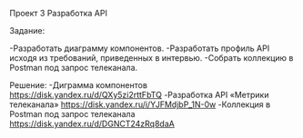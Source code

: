 Проект 3
Разработка API

Задание:

-Разработать диаграмму компонентов.
-Разработать профиль API исходя из требований, приведенных в интервью. 
-Собрать коллекцию в Postman под запрос телеканала.

Решение:
-Диграмма компонентов https://disk.yandex.ru/d/QXy5zi2rttFbTQ
-Разработка API «Метрики телеканала» https://disk.yandex.ru/i/YJFMdjbP_1N-0w
-Коллекция в Postman под запрос телеканала https://disk.yandex.ru/d/DGNCT24zRq8daA
